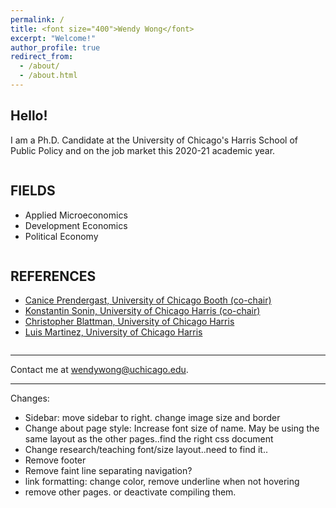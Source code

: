 ```yaml
---
permalink: /
title: <font size="400">Wendy Wong</font>
excerpt: "Welcome!"
author_profile: true
redirect_from: 
  - /about/
  - /about.html
---
```


## Hello!
I am a Ph.D. Candidate at the University of Chicago's Harris School of Public Policy and on the job market this 2020-21 academic year.

<div class="row">
    <div class="column">
        <h2>FIELDS</h2>
        <ul>
            <li>Applied Microeconomics</li>
            <li>Development Economics</li>
            <li>Political Economy</li>
        </ul>
    </div>
    <div class="column">
        <h2>REFERENCES</h2>
        <ul>
           <li>
<a href="https://www.chicagobooth.edu/faculty/directory/p/canice-prendergast">Canice Prendergast, University of Chicago Booth (co-chair)</a>
		</li>
           <li>
<a href="https://harris.uchicago.edu/directory/konstantin-sonin">Konstantin Sonin, University of Chicago Harris (co-chair)</a>
</li>
           <li>
<a href="https://harris.uchicago.edu/directory/christopher-blattman">Christopher Blattman, University of Chicago Harris </a></li>
		<li>
<a href="https://harris.uchicago.edu/directory/luis-martinez">Luis Martinez, University of Chicago Harris </a>
</li>
        </ul>
    </div>
</div>

---


Contact me at [wendywong@uchicago.edu](mailto:wendywong@uchicago.edu).

---

Changes:
- Sidebar: move sidebar to right. change image size and border
- Change about page style: Increase font size of name. May be using the same layout as the other pages..find the right css document
- Change research/teaching font/size layout..need to find it..
- Remove footer
- Remove faint line separating navigation?
- link formatting: change color, remove underline when not hovering
- remove other pages. or deactivate compiling them.





